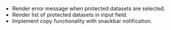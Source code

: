 - Render error message when protected datasets are selected.
- Render list of protected datasets in input field. 
- Implement copy functionality with snackbar notification.  